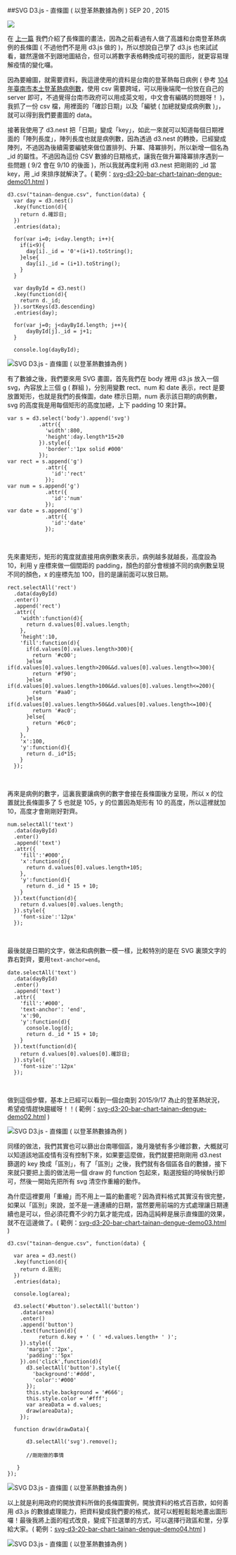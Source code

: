 <!-- @@master  = ../../_layout.html-->

<!-- @@block  =  jsBottom-->

<include src="../../_articles-js.html"></include>

<!-- @@close-->

<!-- @@block  =  css-->

<include src="../../_articles-css.html"></include>

<!-- @@close-->

<!-- @@block  =  articles-social-->

<include src="../../_articles-social.html"></include>

<!-- @@close-->

<!-- @@block  =  articles-footer-->

<include src="../../_articles.html"></include>

<!-- @@close-->

<!-- @@block  =  meta-->

<meta property="article:published_time" content="2015-09-20T17:50:00+01:00">

<meta name="keywords" content="svg,d3,d3js,bar,chart,bar chart,直條圖,登革熱,台南">

<meta name="description" content="在上一篇我們介紹了長條圖的畫法，因為之前看過有人做了高雄和台南登革熱病例的長條圖 ( 不過他們不是用 d3.js 做的 )，所以想說自己學了 d3.js 也來試試看，雖然還做不到跟地圖結合，但可以將數字表格轉換成可視的圖形，就更容易理解疫情的變化囉。">

<meta itemprop="name" content="SVG D3.js - 直條圖 ( 以登革熱數據為例 ) - OXXO.STUDIO">

<meta itemprop="image" content="http://www.oxxostudio.tw/img/articles/201509/20150920_1_01b.jpg">

<meta itemprop="description" content="在上一篇我們介紹了長條圖的畫法，因為之前看過有人做了高雄和台南登革熱病例的長條圖 ( 不過他們不是用 d3.js 做的 )，所以想說自己學了 d3.js 也來試試看，雖然還做不到跟地圖結合，但可以將數字表格轉換成可視的圖形，就更容易理解疫情的變化囉。">

<meta property="og:title" content="SVG D3.js - 直條圖 ( 以登革熱數據為例 )  - OXXO.STUDIO">

<meta property="og:url" content="http://www.oxxostudio.tw/articles/201509/svg-d3-20-bar-chart-tainan-dengue.html" target="_blank">

<meta property="og:image" content="http://www.oxxostudio.tw/img/articles/201509/20150920_1_01b.jpg">

<meta property="og:description" content="在上一篇我們介紹了長條圖的畫法，因為之前看過有人做了高雄和台南登革熱病例的長條圖 ( 不過他們不是用 d3.js 做的 )，所以想說自己學了 d3.js 也來試試看，雖然還做不到跟地圖結合，但可以將數字表格轉換成可視的圖形，就更容易理解疫情的變化囉。">

<title>SVG D3.js - 直條圖 ( 以登革熱數據為例 )  - OXXO.STUDIO</title> 

<!-- @@close-->

<!-- @@block  =  articles-content--> 

##SVG D3.js - 直條圖 ( 以登革熱數據為例 ) <span class="article-date" tag="web">SEP 20	, 2015</span>

<img src="/img/articles/201509/20150920_1_01.jpg" class="preview-img">

在 [上一篇](svg-d3-19-bar-chart.html) 我們介紹了長條圖的畫法，因為之前看過有人做了高雄和台南登革熱病例的長條圖 ( 不過他們不是用 d3.js 做的 )，所以想說自己學了 d3.js 也來試試看，雖然還做不到跟地圖結合，但可以將數字表格轉換成可視的圖形，就更容易理解疫情的變化囉。

因為要繪圖，就需要資料，我這邊使用的資料是台南的登革熱每日病例 ( 參考 [104年臺南市本土登革熱病例數](http://data.tainan.gov.tw/dataset/dengue-dist/resource/fb2e5df8-d5dc-42d6-9fc2-8d638205a7aa)，使用 csv 需要跨域，可以用後端爬一份放在自己的 server 即可，不過覺得台南市政府可以用成英文啦，中文會有編碼的問題呀！ )，我抓了一份 csv 檔，用裡面的「確診日期」以及「編號 ( 加總就變成病例數 )」，就可以得到我們要畫圖的 data。

接著我使用了 d3.nest 把「日期」變成「key」，如此一來就可以知道每個日期裡面的「陣列長度」，陣列長度也就是病例數，因為透過 d3.nest 的轉換，已經變成陣列，不過因為後續需要編號來做位置排列、升冪、降冪排列，所以新增一個名為 _id 的屬性。不過因為這份 CSV 數據的日期格式，讓我在做升冪降冪排序遇到一些問題 ( 9/2 會在 9/10 的後面 )，所以我就再度利用 d3.nest 把剛剛的 _id 當 key，用 _id 來排序就解決了。( 範例：[svg-d3-20-bar-chart-tainan-dengue-demo01.html](/demo/201509/svg-d3-20-bar-chart-tainan-dengue-demo01.html) )

	d3.csv("tainan-dengue.csv", function(data) {
	  var day = d3.nest()
	  .key(function(d){
	    return d.確診日;
	  })
	  .entries(data); 

	  for(var i=0; i<day.length; i++){
	    if(i<9){
	      day[i]._id = '0'+(i+1).toString();
	    }else{
	      day[i]._id = (i+1).toString();
	    }
	  }

	  var dayById = d3.nest()
	  .key(function(d){
	    return d._id;
	  }).sortKeys(d3.descending)
	  .entries(day); 

	  for(var j=0; j<dayById.length; j++){
	      dayById[j]._id = j+1;
	  }

	  console.log(dayById);

![SVG D3.js - 直條圖 ( 以登革熱數據為例 )](/img/articles/201509/20150920_1_02.jpg)

有了數據之後，我們要來用 SVG 畫圖，首先我們在 body 裡用 d3.js 放入一個 svg，內容放上三個 g ( 群組 )，分別用變數 rect、num 和 date 表示，rect 是要放置矩形，也就是我們的長條圖，date 標示日期，num 表示該日期的病例數，svg 的高度我是用每個矩形的高度加總，上下 padding 10 來計算。

	var s = d3.select('body').append('svg')
	          .attr({
	            'width':800,
	            'height':day.length*15+20
	          }).style({
	            'border':'1px solid #000'
	          });
	var rect = s.append('g')
	            .attr({
	              'id':'rect'
	            });
	var num = s.append('g')
	            .attr({
	              'id':'num'
	            });
	var date = s.append('g')
	            .attr({
	              'id':'date'
	            });

<br/>

先來畫矩形，矩形的寬度就直接用病例數來表示，病例越多就越長，高度設為 10，利用 y 座標來做一個間距的 padding，顏色的部分會根據不同的病例數呈現不同的顏色，x 的座標先加 100，目的是讓前面可以放日期。

	rect.selectAll('rect')
	  .data(dayById)
	  .enter()
	  .append('rect')
	  .attr({
	    'width':function(d){
	      return d.values[0].values.length;
	    },
	    'height':10,
	    'fill':function(d){
	      if(d.values[0].values.length>300){
	        return '#c00';
	      }else if(d.values[0].values.length>200&&d.values[0].values.length<=300){
	        return '#f90';
	      }else if(d.values[0].values.length>100&&d.values[0].values.length<=200){
	        return '#aa0';
	      }else if(d.values[0].values.length>50&&d.values[0].values.length<=100){
	        return '#ac0';
	      }else{
	        return '#6c0';
	      }
	    },
	    'x':100,
	    'y':function(d){
	      return d._id*15;
	    }
	  });

<br/>

再來是病例的數字，這裏我要讓病例的數字會接在長條圖後方呈現，所以 x 的位置就比長條圖多了 5 也就是 105，y 的位置因為矩形有 10 的高度，所以這裡就加 10，高度才會剛剛好對齊。

	num.selectAll('text')
	  .data(dayById)
	  .enter()
	  .append('text')
	  .attr({
	    'fill':'#000',
	    'x':function(d){
	      return d.values[0].values.length+105;
	    },
	    'y':function(d){
	      return d._id * 15 + 10;
	    }
	  }).text(function(d){
	    return d.values[0].values.length;
	  }).style({
	    'font-size':'12px'
	  });

<br/>

最後就是日期的文字，做法和病例數一模一樣，比較特別的是在 SVG 裏頭文字的靠右對齊，要用`text-anchor=end`。

	date.selectAll('text')
	  .data(dayById)
	  .enter()
	  .append('text')
	  .attr({
	    'fill':'#000',
	    'text-anchor': 'end',
	    'x':90,
	    'y':function(d){
	      console.log(d);
	      return d._id * 15 + 10;
	    }
	  }).text(function(d){
	    return d.values[0].values[0].確診日;
	  }).style({
	    'font-size':'12px'
	  });

<br/>

做到這個步驟，基本上已經可以看到一個台南到 2015/9/17 為止的登革熱狀況，希望疫情趕快趨緩呀！！( 範例：[svg-d3-20-bar-chart-tainan-dengue-demo02.html](/demo/201509/svg-d3-20-bar-chart-tainan-dengue-demo02.html) )

![SVG D3.js - 直條圖 ( 以登革熱數據為例 )](/img/articles/201509/20150920_1_03.jpg)

同樣的做法，我們其實也可以篩出台南哪個區，幾月幾號有多少確診數，大概就可以知道該地區疫情有沒有控制下來，如果要這麼做，我們就要把剛剛用 d3.nest 篩選的 key 換成「區別」，有了「區別」之後，我們就有各個區各自的數據，接下來就只要把上面的做法用一個 draw 的 function 包起來，點選按鈕的時候執行即可，然後一開始先把所有 svg 清空作重繪的動作。

為什麼這裡要用「重繪」而不用上一篇的動畫呢？因為資料格式其實沒有很完整，如果以「區別」來說，並不是一連連續的日期，當然要用前端的方式處理讓日期連續也是可以，但必須花費不少的力氣才能完成，因為這純粹是展示直條圖的效果，就不在這邊做了。( 範例：[svg-d3-20-bar-chart-tainan-dengue-demo03.html](/demo/201509/svg-d3-20-bar-chart-tainan-dengue-demo03.html) )

	d3.csv("tainan-dengue.csv", function(data) {

	  var area = d3.nest()
	  .key(function(d){
	    return d.區別;
	  })
	  .entries(data); 

	  console.log(area);

	  d3.select('#button').selectAll('button')
	    .data(area)
	    .enter()
	    .append('button')
	    .text(function(d){
	          return d.key + ' ( ' +d.values.length+ ' )';
	    }).style({
	      'margin':'2px',
	      'padding':'5px'
	    }).on('click',function(d){
	      d3.selectAll('button').style({
	        'background':'#ddd',
	        'color':'#000'
	      });
	      this.style.background = '#666';
	      this.style.color = '#fff';
	      var areaData = d.values;
	      draw(areaData);
	    });

	  function draw(drawData){

	      d3.selectAll('svg').remove();

	      //剛剛做的事情
	      
	   }
	});

![SVG D3.js - 直條圖 ( 以登革熱數據為例 )](/img/articles/201509/20150920_1_04.jpg)

以上就是利用政府的開放資料所做的長條圖實例，開放資料的格式百百款，如何善用 d3.js 的數據處理能力，把資料變成我們要的格式，就可以輕輕鬆鬆地畫出圖形囉！最後我將上面的程式改良，變成下拉選單的方式，可以選擇行政區和里，分享給大家。( 範例：[svg-d3-20-bar-chart-tainan-dengue-demo04.html](/demo/201509/svg-d3-20-bar-chart-tainan-dengue-demo04.html) )

![SVG D3.js - 直條圖 ( 以登革熱數據為例 )](/img/articles/201509/20150920_1_05.jpg)

<!-- @@close-->




